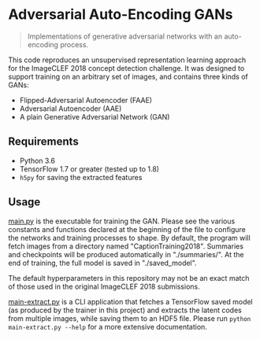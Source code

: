 # Adversarial Auto-Encoding GANs

> Implementations of generative adversarial networks with an auto-encoding process.

This code reproduces an unsupervised representation learning approach for the ImageCLEF 2018 concept detection challenge. It was designed to support training on an arbitrary set of images, and contains three kinds of GANs:

- Flipped-Adversarial Autoencoder (FAAE)
- Adversarial Autoencoder (AAE)
- A plain Generative Adversarial Network (GAN)

## Requirements

- Python 3.6
- TensorFlow 1.7 or greater (tested up to 1.8)
- `h5py` for saving the extracted features

## Usage

[main.py](main.py) is the executable for training the GAN. Please see the various constants and functions declared at the beginning of the file to configure the networks and training processes to shape. By default, the program will fetch images from a directory named "CaptionTraining2018". Summaries and checkpoints will be produced automatically in "./summaries/". At the end of training, the full model is saved in "./saved_model".

The default hyperparameters in this repository may not be an exact match of those used in the original ImageCLEF 2018 submissions.

[main-extract.py](main-extract.py) is a CLI application that fetches a TensorFlow saved model (as produced by the trainer in this project) and extracts the latent codes from multiple images, while saving them to an HDF5 file. Please run `python main-extract.py --help` for a more extensive documentation.
